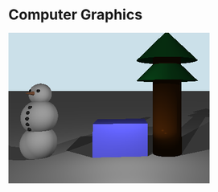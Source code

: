 # Computer Graphics

![alt text](./screenshots/2022-10-18_21-05-01.png "Snowman with a tree and a cube")
